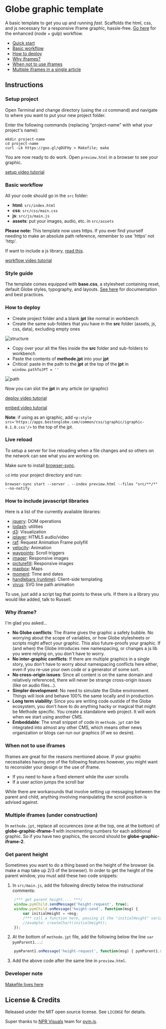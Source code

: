 # Globe graphic template
A basic template to get you up and running *fast*. Scaffolds the html, css, and js necessary for a responsive iframe graphic, hassle-free. [Go here](https://github.com/BostonGlobe/slush-globegraphic) for the enhanced (node + gulp) workflow.

- [Quick start](#instructions)
- [Basic workflow](#basic-workflow)
- [How to deploy](#how-to-deploy)
- [Why iframes?](#why-iframe)
- [When not to use iframes](#when-not-to-use-iframes)
- [Multiple iframes in a single article](#multiple-iframes)

## Instructions
### Setup project
Open Terminal and change directory (using the `cd` command) and navigate to where you want to put your new project folder.

Enter the following commands (replacing "project-name" with what your project's name):
    
    mkdir project-name
    cd project-name    
    curl -Lk https://goo.gl/qDUFHy > Makefile; make

You are now ready to do work. Open `preview.html` in a browser to see your graphic.

[setup video tutorial](https://cache.boston.com/multimedia/graphics/russell/iframe-tutorial/index.html#setup)

### Basic workflow
All your code should go in the `src` folder:
- **html**: `src/index.html`
- **css**: `src/css/main.css`
- **js**: `src/js/main.js`
- **assets**: put your images, audio, etc. in `src/assets`

**Please note:**
This template now uses https. If you ever find yourself needing to make an absolute path reference, remember to use 'https' not 'http'.

If want to include a js library, [read this](#how-to-include-javascript-libraries).

[workflow video tutorial](https://cache.boston.com/multimedia/graphics/russell/iframe-tutorial/index.html#workflow)

### Style guide
The template comes equipped with **base.css**, a stylesheet containing reset, default Globe styles, typography, and layouts. [See here](https://bostonglobe.github.io/news-apps-style-guide) for documentation and best practices.

### How to deploy
- Create project folder and a blank **jpt** like normal in workbench
- Create the same sub-folders that you have in the **src** folder (assets, js, css, data), excluding empty ones

![structure](https://cache.boston.com/multimedia/graphics/russell/github/structure.jpg?v=2)

- Copy over your all the files inside the **src** folder and sub-folders to workbench
- Paste the contents of **methode.jpt** into your **jpt**
- *Critical*: paste in the path to the **jpt** at the top of the **jpt** in `window.pathToJPT = ''`

![path](https://cache.boston.com/multimedia/graphics/russell/github/path.jpg?v=2)

Now you can slot the **jpt** in any article (or igraphic)

[deploy video tutorial](https://cache.boston.com/multimedia/graphics/russell/iframe-tutorial/index.html#deploy)

[embed video tutorial](https://cache.boston.com/multimedia/graphics/russell/iframe-tutorial/index.html#embed)

**Note**: if using as an igraphic, add `<p:style src='https://apps.bostonglobe.com/common/css/igraphic/igraphic-0.1.0.css'/>` to the top of the jpt.

### Live reload
To setup a server for live reloading when a file changes and so others on the network can see what you are working on.

Make sure to install [browser-sync](http://www.browsersync.io/#install).

`cd` into your project directory and run:

	browser-sync start --server . --index preview.html --files "src/**/*" --no-notify

### How to include javascript libraries
Here is a list of the currently available libraries:

- [jquery](https://apps.bostonglobe.com/common/js/jquery/jquery-1.11.2.min.js): DOM operations
- [lodash](https://apps.bostonglobe.com/common/js/lodash/lodash-3.9.3.min.js): utilities
- [d3](https://apps.bostonglobe.com/common/js/d3/d3-3.5.5.min.js): Visualization
- [jplayer](https://apps.bostonglobe.com/common/js/jplayer/jquery.jplayer-2.9.2.min.js): HTML5 audio/video
- [raf](https://apps.bostonglobe.com/common/js/raf/raf.min.js): Request Animation Frame polyfill
- [velocity](https://apps.bostonglobe.com/common/js/velocity/velocity-1.2.2.min.js): Animation
- [waypoints](https://apps.bostonglobe.com/common/js/waypoints/noframework.waypoints-3.1.1.min.js): Scroll triggers
- [imager](https://apps.bostonglobe.com/common/js/imager/imager-0.5.0.min.js): Responsive images
- [picturefill](https://apps.bostonglobe.com/common/js/picturefill/picturefill-2.3.0.min.js): Responsive images
- [mapbox](https://apps.bostonglobe.com/common/js/mapbox/mapbox-2.1.5.min.js): Maps
- [moment](https://apps.bostonglobe.com/common/js/moment/moment-2.9.0.min.js): Time and dates
- [handlebars (runtime)](https://apps.bostonglobe.com/common/js/handlebars/handlebars.runtime-2.0.0.min.js): Client-side templating
- [vivus](https://apps.bostonglobe.com/common/js/vivus/vivus-0.2.1.min.js): SVG line path animation

To use, just add a script tag that points to these urls. If there is a library you would like added, talk to Russell.

### Why iframe?
I'm glad you asked...
- **No Globe conflicts**: The iframe gives the graphic a safety bubble. No worrying about the scope of variables, or how Globe stylesheets or scripts might affect your graphic. This also future-proofs your graphic. If (and when) the Globe introduces new namespacing, or changes a js lib you were relying on, you don't have to worry.
- **No inter-graphic conflicts**: If there are multiple graphics in a single story, you don't have to worry about namespacing conflicts here either, even if you re-use your own code or a generator of some sort.
- **No cross-origin issues**: Since all content is on the same domain and relatively referenced, there will never be strange cross-origin issues (like on audio files...). 
- **Simpler development**: No need to simulate the Globe environment. Things will look and behave 100% the same locally and in production.
- **Long term viability**: Since you are writing code oustide of the Globe ecosystem, you don't have to do anything hacky or magical that might be Methode specific. You create a standalone web project. It will work when we start using another CMS.
- **Embeddable**: The small snippet of code in `methode.jpt` can be integrated into almost any other CMS, which means other news organization or blogs can run our graphics (if we so desire).

### When not to use iframes
Iframes are great for the reasons mentioned above. If your graphic necessitates having one of the following features however, you might want to reconsider your design or the use of iframe.
- If you need to have a fixed element while the user scrolls
- If a user action jumps the scroll bar

While there are workarounds that involve setting up messaging between the parent and child, anything involving manipulating the scroll position is advised against.

### Multiple iframes (under construction)
In `methode.jpt`, replace all occurences (one at the top, one at the bottom) of **globe-graphic-iframe-1** with incrementing numbers for each additional graphic. So if you have two graphics, the second should be **globe-graphic-iframe-2**.

### Get parent height
Sometimes you want to do a thing based on the height of the browser (ie. make a map take up 2/3 of the browser). In order to get the height of the parent window, you must add these two code snippets:

1. In `src/main.js`, add the following directly below the instructional comments:
```js
	/*** get parent height.... ***/
	window.pymChild.sendMessage('height-request', true);
	window.pymChild.onMessage('height-send', function(msg) {
		var initialHeight = +msg;
		/*** call a function here, passing it the "initialHeight" variable ***/
		//example: createChart(initialHeight);
	});
```
2. At the bottom of `methode.jpt` file, add the following below the line `var pymParent1...`:
```js 
	pymParent1.onMessage('height-request', function(msg) { pymParent1.sendMessage('height-send', window.innerHeight); });
```
3. Add the above code after the same line in `preview.html`.

### Developer note
[Makefile lives here](https://gist.github.com/russellgoldenberg/77a8d21ae535faa95c73)

## License & Credits

Released under the MIT open source license. See `LICENSE` for details.

Super thanks to [NPR Visuals](http://github.com/nprapps) team for [pym.js](https://github.com/nprapps/pym.js).
